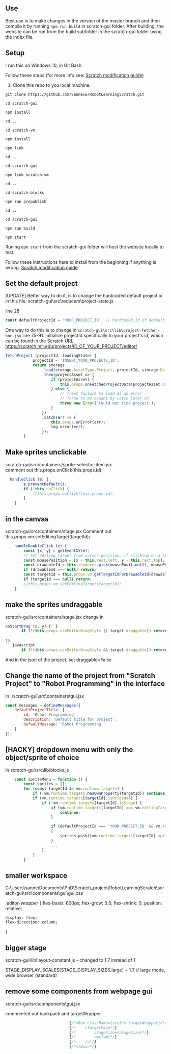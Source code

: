 ## Use
Best use is to make changes in the version of the master branch and then compile it by running `npm run build` in scratch-gui folder. 
After building, the website can be run from the build subfolder in the scratch-gui folder using the index file.

## Setup 
I run this on Windows 10, in Git Bash

Follow these steps (for more info see: [Scratch modification guide](https://scratch.mit.edu/discuss/topic/289503/?page=1))

1. Clone this repo to you local machine. 

`git clone https://github.com/Sannevw/RobotLearningScratch.git`

`cd scratch-gui`

`npm install`

`cd ..`

`cd scratch-vm`

`npm install`

`npm link`

`cd ..`

`cd scratch-gui`

`npm link scratch-vm`

`cd ..`

`cd scratch-blocks`

`npm run prepublish`

`cd ..`

`cd scratch-gui`

`npm run build`

`npm start`

Runing `npm start` from the scratch-gui folder will host the website locally to test.

Follow these instructions here to install from the beginning if anything is wrong: [Scratch modification guide](https://scratch.mit.edu/discuss/topic/289503/?page=1)


## Set the default project

[UPDATE]
Better way to do it, is to change the hardcoded default project id in this file:
scratch-gui\src\reducers\project-state.js

line 28 
```javascript
const defaultProjectId = 'YOUR_PROJECT_ID'; // hardcoded id of default project
```

One way to do this is to change in `scratch-gui\src\lib\project-fetcher-hoc.jsx` line 75-91. Initialize projectId specifically to your project's id, which can be found in the Scratch URL https://scratch.mit.edu/projects/ID_OF_YOUR_PROJECT/editor/

```javascript
fetchProject (projectId, loadingState) {
            projectId = 'INSERT_YOUR_PROJECTS_ID';
            return storage
                .load(storage.AssetType.Project, projectId, storage.DataFormat.JSON)
                .then(projectAsset => {
                    if (projectAsset) {
                        this.props.onFetchedProjectData(projectAsset.data, loadingState);
                    } else {
                        // Treat failure to load as an error
                        // Throw to be caught by catch later on
                        throw new Error('Could not find project');
                    }
                })
                .catch(err => {
                    this.props.onError(err);
                    log.error(err);
                });
        }
```

## Make sprites unclickable
scratch-gui/src/containers/sprite-selector-item.jsx   
comment out this.props.onClick(this.props.id);

```javascript
  handleClick (e) {
        e.preventDefault();
        if (!this.noClick) {
            //this.props.onClick(this.props.id);
        }
    }
  ```
       
## in the canvas
scratch-gui/src/containers/stage.jsx
Comment out this.props.vm.setEditingTarget(targetId);

```javascript
    handleDoubleClick (e) {
        const {x, y} = getEventXY(e);
        // Set editing target from cursor position, if clicking on a sprite.
        const mousePosition = [x - this.rect.left, y - this.rect.top];
        const drawableId = this.renderer.pick(mousePosition[0], mousePosition[1]);
        if (drawableId === null) return;
        const targetId = this.props.vm.getTargetIdForDrawableId(drawableId);
        if (targetId === null) return;
        //this.props.vm.setEditingTarget(targetId);
    }
```

## make the sprites undraggable

scratch-gui/src/containers/stage.jsx
change in 
```javascript
onStartDrag (x, y) {  }
       if (!(this.props.useEditorDragStyle || target.draggable)) return;
       ```
to
```javascript
       if (!(this.props.useEditorDragStyle && target.draggable)) return;
 ```
 
 And in the json of the project, set draggable=False

## Change the name of the project from "Scratch Project" to "Robot Programming" in the interface
in .\scratch-gui\src\containers\gui.jsx

```javascript
const messages = defineMessages({
    defaultProjectTitle: {
        id: 'Robot Programming',
        description: 'Default title for project',
        defaultMessage: 'Robot Programming'
    }
});
```
## [HACKY] dropdown menu with only the object/sprite of choice
In scratch-gui\src\lib\blocks.js

```javascript
    const spriteMenu = function () {
        const sprites = [];
        for (const targetId in vm.runtime.targets) {
            if (!vm.runtime.targets.hasOwnProperty(targetId)) continue;
            if (vm.runtime.targets[targetId].isOriginal) {
                if (!vm.runtime.targets[targetId].isStage) {
                    if (vm.runtime.targets[targetId] === vm.editingTarget) {
                        continue;
                    }

                    if (defaultProjectId === 'YOUR_PROJECT_ID' && vm.runtime.targets[targetId].sprite.name.includes("OBJECT_OF_CHOICE"))
                    {
                        sprites.push([vm.runtime.targets[targetId].sprite.name, vm.runtime.targets[targetId].sprite.name]);
                    }
                    ...
                }
            }
        }
 ```

## smaller workspace

C:\Users\sanne\Documents\PhD\Scratch_project\RobotLearningScratch\scratch-gui\src\components\gui\gui.css

.editor-wrapper {
    flex-basis: 600px;
    flex-grow: 0.5;
    flex-shrink: 0;
    position: relative;

    display: flex;
    flex-direction: column;
}



## bigger stage 

scratch-gui\lib\layout-constant.js - changed to 1.7 instead of 1

STAGE_DISPLAY_SCALES[STAGE_DISPLAY_SIZES.large] = 1.7 // large mode, wide browser (standard)



## remove some components from webpage gui

scratch-gui\src\components\gui.jsx

commented out backpack and targetWrapper

```javascript
                            {/*<Box className={styles.targetWrapper}>*/}
                            {/*    <TargetPane*/}
                            {/*        stageSize={stageSize}*/}
                            {/*        vm={vm}*/}
                            {/*    />*/}
                            {/*</Box>*/}
 ```

